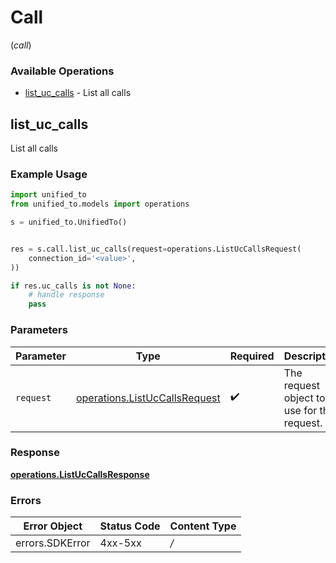 # Call
(*call*)

### Available Operations

* [list_uc_calls](#list_uc_calls) - List all calls

## list_uc_calls

List all calls

### Example Usage

```python
import unified_to
from unified_to.models import operations

s = unified_to.UnifiedTo()


res = s.call.list_uc_calls(request=operations.ListUcCallsRequest(
    connection_id='<value>',
))

if res.uc_calls is not None:
    # handle response
    pass

```



### Parameters

| Parameter                                                                      | Type                                                                           | Required                                                                       | Description                                                                    |
| ------------------------------------------------------------------------------ | ------------------------------------------------------------------------------ | ------------------------------------------------------------------------------ | ------------------------------------------------------------------------------ |
| `request`                                                                      | [operations.ListUcCallsRequest](../../models/operations/listuccallsrequest.md) | :heavy_check_mark:                                                             | The request object to use for the request.                                     |


### Response

**[operations.ListUcCallsResponse](../../models/operations/listuccallsresponse.md)**
### Errors

| Error Object    | Status Code     | Content Type    |
| --------------- | --------------- | --------------- |
| errors.SDKError | 4xx-5xx         | */*             |
